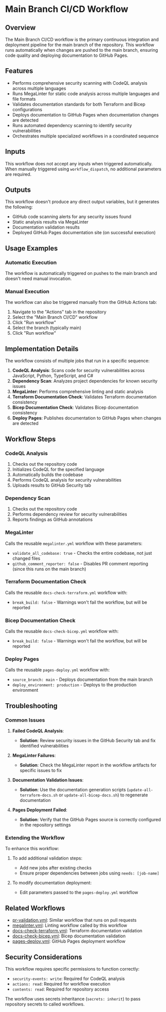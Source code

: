 # Main Branch CI/CD Workflow

## Overview

The Main Branch CI/CD workflow is the primary continuous integration and deployment pipeline for the main branch of the repository. This workflow runs automatically when changes are pushed to the main branch, ensuring code quality and deploying documentation to GitHub Pages.

## Features

- Performs comprehensive security scanning with CodeQL analysis across multiple languages
- Runs MegaLinter for static code analysis across multiple languages and file formats
- Validates documentation standards for both Terraform and Bicep configurations
- Deploys documentation to GitHub Pages when documentation changes are detected
- Runs automated dependency scanning to identify security vulnerabilities
- Orchestrates multiple specialized workflows in a coordinated sequence

## Inputs

This workflow does not accept any inputs when triggered automatically. When manually triggered using `workflow_dispatch`, no additional parameters are required.

## Outputs

This workflow doesn't produce any direct output variables, but it generates the following:

- GitHub code scanning alerts for any security issues found
- Static analysis results via MegaLinter
- Documentation validation results
- Deployed GitHub Pages documentation site (on successful execution)

## Usage Examples

### Automatic Execution

The workflow is automatically triggered on pushes to the main branch and doesn't need manual invocation.

### Manual Execution

The workflow can also be triggered manually from the GitHub Actions tab:

1. Navigate to the "Actions" tab in the repository
2. Select the "Main Branch CI/CD" workflow
3. Click "Run workflow"
4. Select the branch (typically main)
5. Click "Run workflow"

## Implementation Details

The workflow consists of multiple jobs that run in a specific sequence:

1. **CodeQL Analysis**: Scans code for security vulnerabilities across JavaScript, Python, TypeScript, and C#
2. **Dependency Scan**: Analyzes project dependencies for known security issues
3. **MegaLinter**: Performs comprehensive linting and static analysis
4. **Terraform Documentation Check**: Validates Terraform documentation consistency
5. **Bicep Documentation Check**: Validates Bicep documentation consistency
6. **Deploy Pages**: Publishes documentation to GitHub Pages when changes are detected

## Workflow Steps

### CodeQL Analysis

1. Checks out the repository code
2. Initializes CodeQL for the specified language
3. Automatically builds the codebase
4. Performs CodeQL analysis for security vulnerabilities
5. Uploads results to GitHub Security tab

### Dependency Scan

1. Checks out the repository code
2. Performs dependency review for security vulnerabilities
3. Reports findings as GitHub annotations

### MegaLinter

Calls the reusable `megalinter.yml` workflow with these parameters:

- `validate_all_codebase: true` - Checks the entire codebase, not just changed files
- `github_comment_reporter: false` - Disables PR comment reporting (since this runs on the main branch)

### Terraform Documentation Check

Calls the reusable `docs-check-terraform.yml` workflow with:

- `break_build: false` - Warnings won't fail the workflow, but will be reported

### Bicep Documentation Check

Calls the reusable `docs-check-bicep.yml` workflow with:

- `break_build: false` - Warnings won't fail the workflow, but will be reported

### Deploy Pages

Calls the reusable `pages-deploy.yml` workflow with:

- `source_branch: main` - Deploys documentation from the main branch
- `deploy_environment: production` - Deploys to the production environment

## Troubleshooting

### Common Issues

1. **Failed CodeQL Analysis**:
   - **Solution**: Review security issues in the GitHub Security tab and fix identified vulnerabilities

2. **MegaLinter Failures**:
   - **Solution**: Check the MegaLinter report in the workflow artifacts for specific issues to fix

3. **Documentation Validation Issues**:
   - **Solution**: Use the documentation generation scripts (`update-all-terraform-docs.sh` or `update-all-bicep-docs.sh`) to regenerate documentation

4. **Pages Deployment Failed**:
   - **Solution**: Verify that the GitHub Pages source is correctly configured in the repository settings

### Extending the Workflow

To enhance this workflow:

1. To add additional validation steps:
   - Add new jobs after existing checks
   - Ensure proper dependencies between jobs using `needs: [job-name]`

2. To modify documentation deployment:
   - Edit parameters passed to the `pages-deploy.yml` workflow

## Related Workflows

- [pr-validation.yml](./pr-validation.md): Similar workflow that runs on pull requests
- [megalinter.yml](./megalinter.md): Linting workflow called by this workflow
- [docs-check-terraform.yml](./docs-check-terraform.md): Terraform documentation validation
- [docs-check-bicep.yml](./docs-check-bicep.md): Bicep documentation validation
- [pages-deploy.yml](./pages-deploy.md): GitHub Pages deployment workflow

## Security Considerations

This workflow requires specific permissions to function correctly:

- `security-events: write`: Required for CodeQL analysis
- `actions: read`: Required for workflow execution
- `contents: read`: Required for repository access

The workflow uses secrets inheritance (`secrets: inherit`) to pass repository secrets to called workflows.
